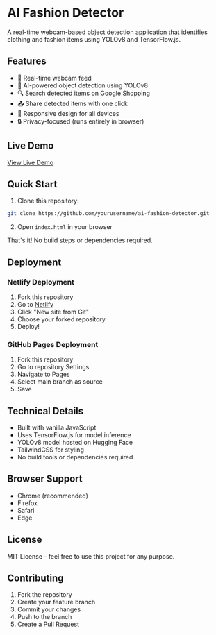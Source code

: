 # AI Fashion Detector

A real-time webcam-based object detection application that identifies clothing and fashion items using YOLOv8 and TensorFlow.js.

## Features

- 🎥 Real-time webcam feed
- 🤖 AI-powered object detection using YOLOv8
- 🔍 Search detected items on Google Shopping
- 📤 Share detected items with one click
- 📱 Responsive design for all devices
- 🔒 Privacy-focused (runs entirely in browser)

## Live Demo

[View Live Demo](https://your-netlify-url.netlify.app)

## Quick Start

1. Clone this repository:
```bash
git clone https://github.com/yourusername/ai-fashion-detector.git
```

2. Open `index.html` in your browser

That's it! No build steps or dependencies required.

## Deployment

### Netlify Deployment

1. Fork this repository
2. Go to [Netlify](https://www.netlify.com/)
3. Click "New site from Git"
4. Choose your forked repository
5. Deploy!

### GitHub Pages Deployment

1. Fork this repository
2. Go to repository Settings
3. Navigate to Pages
4. Select main branch as source
5. Save

## Technical Details

- Built with vanilla JavaScript
- Uses TensorFlow.js for model inference
- YOLOv8 model hosted on Hugging Face
- TailwindCSS for styling
- No build tools or dependencies required

## Browser Support

- Chrome (recommended)
- Firefox
- Safari
- Edge

## License

MIT License - feel free to use this project for any purpose.

## Contributing

1. Fork the repository
2. Create your feature branch
3. Commit your changes
4. Push to the branch
5. Create a Pull Request 